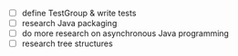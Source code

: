 - [ ] define TestGroup & write tests
- [ ] research Java packaging
- [ ] do more research on asynchronous Java programming
- [ ] research tree structures

